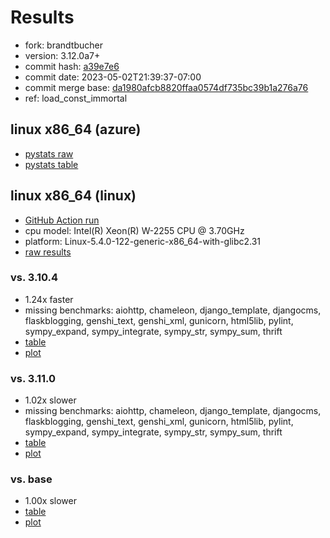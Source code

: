 # Results

- fork: brandtbucher
- version: 3.12.0a7+
- commit hash: [a39e7e6](https://github.com/brandtbucher/cpython/commit/a39e7e6)
- commit date: 2023-05-02T21:39:37-07:00
- commit merge base: [da1980afcb8820ffaa0574df735bc39b1a276a76](https://github.com/brandtbucher/cpython/commit/da1980afcb8820ffaa0574df735bc39b1a276a76)
- ref: load_const_immortal

## linux x86_64 (azure)

- [pystats raw](bm-20230502-azure-x86_64-brandtbucher-load_const_immortal-3.12.0a7%2B-a39e7e6-pystats.json)
- [pystats table](bm-20230502-azure-x86_64-brandtbucher-load_const_immortal-3.12.0a7%2B-a39e7e6-pystats.md)

## linux x86_64 (linux)

- [GitHub Action run](https://github.com/faster-cpython/benchmarking/actions/runs/4879039553)
- cpu model: Intel(R) Xeon(R) W-2255 CPU @ 3.70GHz
- platform: Linux-5.4.0-122-generic-x86_64-with-glibc2.31
- [raw results](bm-20230502-linux-x86_64-brandtbucher-load_const_immortal-3.12.0a7%2B-a39e7e6.json)

### vs. 3.10.4

- 1.24x faster
- missing benchmarks: aiohttp, chameleon, django_template, djangocms, flaskblogging, genshi_text, genshi_xml, gunicorn, html5lib, pylint, sympy_expand, sympy_integrate, sympy_str, sympy_sum, thrift
- [table](bm-20230502-linux-x86_64-brandtbucher-load_const_immortal-3.12.0a7%2B-a39e7e6-vs-3.10.4.md)
- [plot](bm-20230502-linux-x86_64-brandtbucher-load_const_immortal-3.12.0a7%2B-a39e7e6-vs-3.10.4.png)

### vs. 3.11.0

- 1.02x slower
- missing benchmarks: aiohttp, chameleon, django_template, djangocms, flaskblogging, genshi_text, genshi_xml, gunicorn, html5lib, pylint, sympy_expand, sympy_integrate, sympy_str, sympy_sum, thrift
- [table](bm-20230502-linux-x86_64-brandtbucher-load_const_immortal-3.12.0a7%2B-a39e7e6-vs-3.11.0.md)
- [plot](bm-20230502-linux-x86_64-brandtbucher-load_const_immortal-3.12.0a7%2B-a39e7e6-vs-3.11.0.png)

### vs. base

- 1.00x slower
- [table](bm-20230502-linux-x86_64-brandtbucher-load_const_immortal-3.12.0a7%2B-a39e7e6-vs-base.md)
- [plot](bm-20230502-linux-x86_64-brandtbucher-load_const_immortal-3.12.0a7%2B-a39e7e6-vs-base.png)

